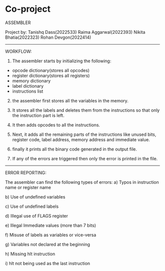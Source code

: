 # Co-project
ASSEMBLER


Project by: Tanishq Dass(2022533)
            Raima Aggarwal(2022393)
            Nikita Bhatia(2022323)
            Rohan Devgon(2022414)
                         
--------------------------------------------------------------------------------------------------------------------------------------------------------------------------------------------------------------------------------------

WORKFLOW:

1) The assembler starts by initializing the following:
* opcode dictionary(stores all opcodes)
* register dictionary(stores all registers)
* memory dictionary
* label dictionary
* instructions list

2) the assembler first stores all the variables in the memory.

3) It stores all the labels and deletes them from the instructions so that only the instruction part is left.

3) It then adds opcodes to all the instructions.

4) Next, it adds all the remaining parts of the instructions like unused bits, register code, label address, memory address and immediate value.

5) finally it prints all the binary code generated in the output file.

6) If any of the errors are triggered then only the error is printed in the file.


--------------------------------------------------------------------------------------------------------------------------------------------------------------------------------------------------------------------------------------

ERROR REPORTING:

The assembler can find the following types of errors:
a) Typos in instruction name or register name

b) Use of undefined variables

c) Use of undefined labels

d) Illegal use of FLAGS register

e) Illegal Immediate values (more than 7 bits)

f) Misuse of labels as variables or vice-versa

g) Variables not declared at the beginning

h) Missing hlt instruction

i) hlt not being used as the last instruction
